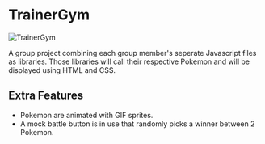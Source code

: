 # TrainerGym

![TrainerGym](https://i.imgur.com/1y99Qyv.png)

A group project combining each group member's seperate Javascript files as libraries. Those libraries will call their respective Pokemon and will be displayed using HTML and CSS.

## Extra Features
* Pokemon are animated with GIF sprites.
* A mock battle button is in use that randomly picks a winner between 2 Pokemon.

